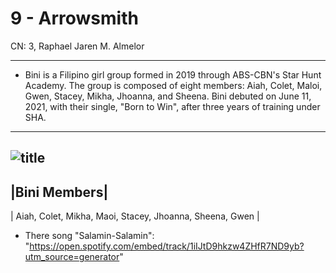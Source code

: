 # **9 - Arrowsmith**
CN: 3, Raphael Jaren M. Almelor

--- 
- Bini is a Filipino girl group formed in 2019 through ABS-CBN's Star Hunt Academy. The group is composed of eight members: Aiah, Colet, Maloi, Gwen, Stacey, Mikha, Jhoanna, and Sheena. Bini debuted on June 11, 2021, with their single, "Born to Win", after three years of training under SHA.
---
![title](https://billboardphilippines.com/wp-content/uploads/2024/03/BBPH_WIM_EVENT_BINI.jpg)
---
|Bini Members|
---
| Aiah, Colet, Mikha, Maoi, Stacey, Jhoanna, Sheena, Gwen |
- There song "Salamin-Salamin": 
"https://open.spotify.com/embed/track/1iIJtD9hkzw4ZHfR7ND9yb?utm_source=generator"


